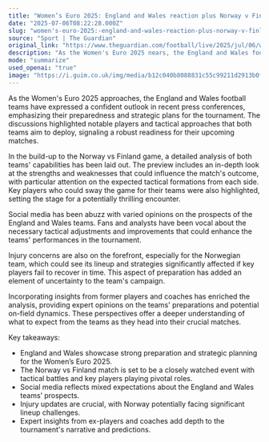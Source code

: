 ```yaml
---
title: "Women’s Euro 2025: England and Wales reaction plus Norway v Finland buildup – live"
date: "2025-07-06T08:22:28.000Z"
slug: "women's-euro-2025:-england-and-wales-reaction-plus-norway-v-finland-buildup-live"
source: "Sport | The Guardian"
original_link: "https://www.theguardian.com/football/live/2025/jul/06/womens-euro-2025-england-and-wales-reaction-ahead-of-norway-v-finland-live"
description: "As the Women's Euro 2025 nears, the England and Wales football teams are gearing up with confidence, backed by strategic preparations and a focus on key players. The upcoming Norway vs Finland match is particularly highlighted for its anticipated tactical confrontations and influential players that could dictate the game's dynamics. Amidst this, social media buzz reflects a blend of expectations regarding the England and Wales teams, while concerns over injuries, especially within the Norwegian squad, introduce an element of unpredictability. Adding to the analysis, insights from former players and coaches have deepened understanding of the teams' strategies and potential challenges they may face during the tournament."
mode: "summarize"
used_openai: "true"
image: "https://i.guim.co.uk/img/media/b12c040b8088831c55c99211d2913b0fae616f69/502_257_3056_2445/master/3056.jpg?width=1200&height=630&quality=85&auto=format&fit=crop&overlay-align=bottom%2Cleft&overlay-width=100p&overlay-base64=L2ltZy9zdGF0aWMvb3ZlcmxheXMvdGctbGl2ZS5wbmc&enable=upscale&s=eff32594f0807907146a3a2352c99932"
---
```


As the Women's Euro 2025 approaches, the England and Wales football teams have expressed a confident outlook in recent press conferences, emphasizing their preparedness and strategic plans for the tournament. The discussions highlighted notable players and tactical approaches that both teams aim to deploy, signaling a robust readiness for their upcoming matches.

In the build-up to the Norway vs Finland game, a detailed analysis of both teams' capabilities has been laid out. The preview includes an in-depth look at the strengths and weaknesses that could influence the match's outcome, with particular attention on the expected tactical formations from each side. Key players who could sway the game for their teams were also highlighted, setting the stage for a potentially thrilling encounter.

Social media has been abuzz with varied opinions on the prospects of the England and Wales teams. Fans and analysts have been vocal about the necessary tactical adjustments and improvements that could enhance the teams' performances in the tournament.

Injury concerns are also on the forefront, especially for the Norwegian team, which could see its lineup and strategies significantly affected if key players fail to recover in time. This aspect of preparation has added an element of uncertainty to the team's campaign.

Incorporating insights from former players and coaches has enriched the analysis, providing expert opinions on the teams' preparations and potential on-field dynamics. These perspectives offer a deeper understanding of what to expect from the teams as they head into their crucial matches.

Key takeaways:
- England and Wales showcase strong preparation and strategic planning for the Women’s Euro 2025.
- The Norway vs Finland match is set to be a closely watched event with tactical battles and key players playing pivotal roles.
- Social media reflects mixed expectations about the England and Wales teams’ prospects.
- Injury updates are crucial, with Norway potentially facing significant lineup challenges.
- Expert insights from ex-players and coaches add depth to the tournament's narrative and predictions.